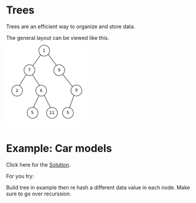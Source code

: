# Trees
Trees are an efficient way to organize and store data.

The general layout can be viewed like this.
![](tree.png)


# Example: Car models




Click here for the [Solution](3-answer.md).






For you try:

Build tree in example then re hash a different data value in each node. Make sure to go over recurssion. 